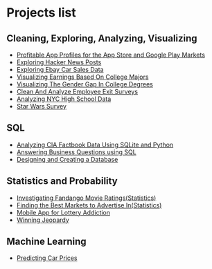 # Projects list

## Cleaning, Exploring, Analyzing, Visualizing
- [Profitable App Profiles for the App Store and Google Play Markets](https://github.com/sidziuk/My_projects/blob/master/Profitable%20App%20Profiles%20for%20the%20App%20Store%20and%20Google%20Play%20Markets/Profitable%20App%20Profiles%20for%20the%20App%20Store%20and%20Google%20Play%20Markets.ipynb)
- [Exploring Hacker News Posts](https://github.com/sidziuk/My_projects/blob/master/Exploring%20Hacker%20News%20Posts/Exploring%20Hacker%20News%20Posts.ipynb)
- [Exploring Ebay Car Sales Data](https://github.com/sidziuk/My_projects/blob/master/Exploring%20Ebay%20Car%20Sales%20Data/Exploring%20Ebay%20Car%20Sales%20Data.ipynb)
- [Visualizing Earnings Based On College Majors](https://github.com/sidziuk/My_projects/blob/master/Visualizing%20Earnings%20Based%20On%20College%20Majors/Visualizing%20Earnings%20Based%20On%20College%20Majors.ipynb)
- [Visualizing The Gender Gap In College Degrees](https://github.com/sidziuk/My_projects/blob/master/Visualizing%20The%20Gender%20Gap%20In%20College%20Degrees/Visualizing%20The%20Gender%20Gap%20In%20College%20Degrees.ipynb)
- [Clean And Analyze Employee Exit Surveys](https://github.com/sidziuk/My_projects/blob/master/Clean%20And%20Analyze%20Employee%20Exit%20Surveys/Clean%20And%20Analyze%20Employee%20Exit%20Surveys.ipynb)
- [Analyzing NYC High School Data](https://github.com/sidziuk/My_projects/blob/master/Analyzing%20NYC%20High%20School%20Data/Analyzing%20NYC%20High%20School%20Data.ipynb)
- [Star Wars Survey](https://github.com/sidziuk/My_projects/blob/master/Star%20Wars%20Survey/Star%20Wars%20Survey.ipynb)
## SQL
- [Analyzing CIA Factbook Data Using SQLite and Python](https://github.com/sidziuk/My_projects/blob/master/Analyzing%20CIA%20Factbook%20Data%20Using%20SQLite%20and%20Python/Analyzing%20CIA%20Factbook%20Data%20Using%20SQLite%20and%20Python.ipynb)
- [Answering Business Questions using SQL](https://github.com/sidziuk/My_projects/blob/master/Answering%20Business%20Questions%20using%20SQL/Answering%20Business%20Questions%20using%20SQL.ipynb)
- [Designing and Creating a Database](https://github.com/sidziuk/My_projects/blob/master/Designing%20and%20Creating%20a%20Database/Designing%20and%20Creating%20a%20Database.ipynb)
## Statistics and Probability
- [Investigating Fandango Movie Ratings(Statistics)](https://github.com/sidziuk/My_projects/blob/master/Investigating%20Fandango%20Movie%20Ratings(Statistics)/Investigating%20Fandango%20Movie%20Ratings(Statistics).ipynb)
- [Finding the Best Markets to Advertise In(Statistics)](https://github.com/sidziuk/My_projects/blob/master/Finding%20the%20Best%20Markets%20to%20Advertise%20In(Statistics)/Finding%20the%20Best%20Markets%20to%20Advertise%20In(Statistics).ipynb)
- [Mobile App for Lottery Addiction](https://github.com/sidziuk/My_projects/blob/master/Mobile%20App%20for%20Lottery%20Addiction/Mobile%20App%20for%20Lottery%20Addiction.ipynb)
- [Winning Jeopardy](https://github.com/sidziuk/My_projects/blob/master/Winning%20Jeopardy/Winning%20Jeopardy.ipynb)
## Machine Learning
- [Predicting Car Prices](https://github.com/sidziuk/My_projects/blob/master/Predicting%20Car%20Prices/Predicting%20Car%20Prices.ipynb)
